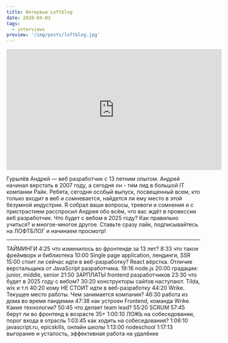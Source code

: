```yaml
---
title: Интервью Loftblog
date: 2020-04-03
tags:
  - interviews
preview: '/img/posts/loftblog.jpg'
---
```


<iframe width="560" height="315" src="https://www.youtube-nocookie.com/embed/hqQAj0X74oI" frameborder="0" allow="accelerometer; autoplay; clipboard-write; encrypted-media; gyroscope; picture-in-picture" allowfullscreen></iframe>

Гурылёв Андрей — веб разработчик с 13 летним опытом. Андрей начинал верстать в 2007 году, а сегодня он - тим лид в большой IT компании Райк. Ребята, сегодня особый выпуск, посвещенный всем, кто только входит в веб и сомневается, найдется ли ему место в этой безумной индустрии. Я собрал ваши вопросы, тревоги и сомнения и с пристрастием расспросил Андрея обо всём, что вас ждёт в провессии веб разработчик. Что будет с вебом в 2025 году? Как правильно учиться? и многое-многое другое. Ставьте сразу лайк, подписывайтесь на ЛОФТБЛОГ и начинаем просмотр!

______________________________

ТАЙМИНГИ
4:25 что изменилось во фронтенде за 13 лет?
8:33 что такое фреймворк и библиотека
10:00 Single page application, лендинги, SSR
15:00 стоит ли сейчас идти в веб-разработку? React вёрстка. Отличие верстальщика от JavaScript разработчика.
19:16 node.js
20:00 градации: junior, middle, senior
21:50 ЗАРПЛАТЫ frontend разработчиков
23:30 что будет в 2025 году с вебом?
30:20 конструкторы сайтов наступают. Tilda, wix и т.п
40:20 кому НЕ СТОИТ идти в веб-разработку
44:20 Wrike. Текущее место работы. Чем занимается компания?
46:30 работа из дома во время пандемии
47:38 как устроен Frontend, команда Wrike. Какие технологии?
50:45 что делает team lead?
55:20 SCRUM
57:45 берут ли во фронтенд в возрасте 35+
1:00:10 ЛОЖЬ на собеседовании, порог входа в отрасль
1:03:45 как ходить на собеседования?
1:06:10 javascript.ru, epicskills, онлайн школы
1:13:00 nodeschool
1:17:13 выгорание и усталость, эффективная работа на удалёнке
